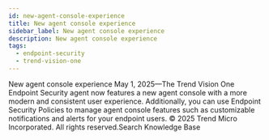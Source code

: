 ```yaml
---
id: new-agent-console-experience
title: New agent console experience
sidebar_label: New agent console experience
description: New agent console experience
tags:
  - endpoint-security
  - trend-vision-one
---
```


 New agent console experience May 1, 2025—The Trend Vision One Endpoint Security agent now features a new agent console with a more modern and consistent user experience. Additionally, you can use Endpoint Security Policies to manage agent console features such as customizable notifications and alerts for your endpoint users. © 2025 Trend Micro Incorporated. All rights reserved.Search Knowledge Base